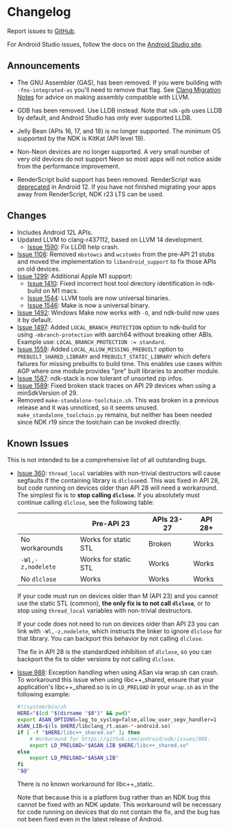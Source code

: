 # Changelog

Report issues to [GitHub].

For Android Studio issues, follow the docs on the [Android Studio site].

[GitHub]: https://github.com/android/ndk/issues
[Android Studio site]: http://tools.android.com/filing-bugs

## Announcements

* The GNU Assembler (GAS), has been removed. If you were building with
  `-fno-integrated-as` you'll need to remove that flag. See
  [Clang Migration Notes] for advice on making assembly compatible with LLVM.

* GDB has been removed. Use LLDB instead. Note that `ndk-gdb` uses LLDB by
  default, and Android Studio has only ever supported LLDB.

* Jelly Bean (APIs 16, 17, and 18) is no longer supported. The minimum OS
  supported by the NDK is KitKat (API level 19).

* Non-Neon devices are no longer supported. A very small number of very old
  devices do not support Neon so most apps will not notice aside from the
  performance improvement.

* RenderScript build support has been removed. RenderScript was
  [deprecated](https://developer.android.com/about/versions/12/deprecations#renderscript)
  in Android 12. If you have not finished migrating your apps away from
  RenderScript, NDK r23 LTS can be used.

[Clang Migration Notes]: ClangMigration.md

## Changes

* Includes Android 12L APIs.
* Updated LLVM to clang-r437112, based on LLVM 14 development.
  * [Issue 1590]: Fix LLDB help crash.
* [Issue 1108]: Removed `mbstowcs` and `wcstombs` from the pre-API 21 stubs and
  moved the implementation to `libandroid_support` to fix those APIs on old
  devices.
* [Issue 1299]: Additional Apple M1 support:
  * [Issue 1410]: Fixed incorrect host tool directory identification in
    ndk-build on M1 macs.
  * [Issue 1544]: LLVM tools are now universal binaries.
  * [Issue 1546]: Make is now a universal binary.
* [Issue 1492]: Windows Make now works with `-O`, and ndk-build now uses it by
  default.
* [Issue 1497]: Added `LOCAL_BRANCH_PROTECTION` option to ndk-build for using
  `-mbranch-protection` with aarch64 without breaking other ABIs. Example use:
  `LOCAL_BRANCH_PROTECTION := standard`.
* [Issue 1559]: Added `LOCAL_ALLOW_MISSING_PREBUILT` option to
  `PREBUILT_SHARED_LIBRARY` and `PREBUILT_STATIC_LIBRARY` which defers failures
  for missing prebuilts to build time. This enables use cases within AGP where
  one module provides "pre" built libraries to another module.
* [Issue 1587]: ndk-stack is now tolerant of unsorted zip infos.
* [Issue 1589]: Fixed broken stack traces on API 29 devices when using a
  minSdkVersion of 29.
* Removed `make-standalone-toolchain.sh`. This was broken in a previous release
  and it was unnoticed, so it seems unused. `make_standalone_toolchain.py`
  remains, but neither has been needed since NDK r19 since the toolchain can be
  invoked directly.

[Issue 1108]: https://github.com/android/ndk/issues/1108
[Issue 1299]: https://github.com/android/ndk/issues/1299
[Issue 1410]: https://github.com/android/ndk/issues/1410
[Issue 1492]: https://github.com/android/ndk/issues/1492
[Issue 1497]: https://github.com/android/ndk/issues/1497
[Issue 1544]: https://github.com/android/ndk/issues/1544
[Issue 1546]: https://github.com/android/ndk/issues/1546
[Issue 1559]: https://github.com/android/ndk/issues/1559
[Issue 1587]: https://github.com/android/ndk/issues/1587
[Issue 1589]: https://github.com/android/ndk/issues/1589
[Issue 1590]: https://github.com/android/ndk/issues/1590

## Known Issues

This is not intended to be a comprehensive list of all outstanding bugs.

* [Issue 360]: `thread_local` variables with non-trivial destructors will cause
  segfaults if the containing library is `dlclose`ed. This was fixed in API 28,
  but code running on devices older than API 28 will need a workaround. The
  simplest fix is to **stop calling `dlclose`**. If you absolutely must continue
  calling `dlclose`, see the following table:

  |                   | Pre-API 23           |  APIs 23-27   | API 28+ |
  | ----------------- | -------------------- | ------------- | ------- |
  | No workarounds    | Works for static STL | Broken        | Works   |
  | `-Wl,-z,nodelete` | Works for static STL | Works         | Works   |
  | No `dlclose`      | Works                | Works         | Works   |

  If your code must run on devices older than M (API 23) and you cannot use the
  static STL (common), **the only fix is to not call `dlclose`**, or to stop
  using `thread_local` variables with non-trivial destructors.

  If your code does not need to run on devices older than API 23 you can link
  with `-Wl,-z,nodelete`, which instructs the linker to ignore `dlclose` for
  that library. You can backport this behavior by not calling `dlclose`.

  The fix in API 28 is the standardized inhibition of `dlclose`, so you can
  backport the fix to older versions by not calling `dlclose`.

* [Issue 988]: Exception handling when using ASan via wrap.sh can crash. To
  workaround this issue when using libc++_shared, ensure that your application's
  libc++_shared.so is in `LD_PRELOAD` in your `wrap.sh` as in the following
  example:

  ```bash
  #!/system/bin/sh
  HERE="$(cd "$(dirname "$0")" && pwd)"
  export ASAN_OPTIONS=log_to_syslog=false,allow_user_segv_handler=1
  ASAN_LIB=$(ls $HERE/libclang_rt.asan-*-android.so)
  if [ -f "$HERE/libc++_shared.so" ]; then
      # Workaround for https://github.com/android/ndk/issues/988.
      export LD_PRELOAD="$ASAN_LIB $HERE/libc++_shared.so"
  else
      export LD_PRELOAD="$ASAN_LIB"
  fi
  "$@"
   ```

  There is no known workaround for libc++_static.

  Note that because this is a platform bug rather than an NDK bug this cannot be
  fixed with an NDK update. This workaround will be necessary for code running
  on devices that do not contain the fix, and the bug has not been fixed even in
  the latest release of Android.

[Issue 360]: https://github.com/android/ndk/issues/360
[Issue 988]: https://github.com/android/ndk/issues/988
